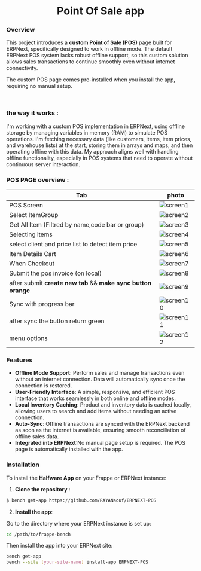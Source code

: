 <h1 align="center" >
  Point Of Sale app
</h1>

### Overview
This project introduces a **custom Point of Sale (POS)** page built for ERPNext, specifically designed to work in offline mode. The default ERPNext POS system lacks robust offline support, so this custom solution allows sales transactions to continue smoothly even without internet connectivity.

The custom POS page comes pre-installed when you install the app, requiring no manual setup.

<br>

### the way it works :
I'm working with a custom POS implementation in ERPNext, using offline storage by managing variables in memory (RAM) to simulate POS operations. I'm fetching necessary data (like customers, items, item prices, and warehouse lists) at the start, storing them in arrays and maps, and then operating offline with this data. My approach aligns well with handling offline functionality, especially in POS systems that need to operate without continuous server interaction.

### POS PAGE overview :
| Tab | photo |
|-----|-------|
|POS Screen                         | ![screen1](https://github.com/user-attachments/assets/3df75b3a-f4ae-4f27-a3b9-bad2c3df8517)|
|Select ItemGroup                   | ![screen2](https://github.com/user-attachments/assets/329f88e2-793a-4c1c-82ee-1c2423fa7f47)|
|Get All Item (Filtred by name,code bar or group)             | ![screen3](https://github.com/user-attachments/assets/a170915f-1fdc-4472-ba18-5e1556943930)|
|Selecting items                    | ![screen4](https://github.com/user-attachments/assets/b3e7cdee-30ce-4b56-8356-e5e03a1fd78f)|
|select client and price list to detect item price              | ![screen5](https://github.com/user-attachments/assets/d180966c-8ea2-419c-a78f-e71373ef6846)|
|Item Details Cart                  | ![screen6](https://github.com/user-attachments/assets/9099d926-259b-4900-93eb-1bb7e5122785)|
|When Checkout                      | ![screen7](https://github.com/user-attachments/assets/13d15f8e-e7d1-4c57-8a8a-82bc44ea42aa)|
|Submit the pos invoice (on local)  | ![screen8](https://github.com/user-attachments/assets/b16197c9-5b5e-4e67-9f94-d68844656db0)|
|after submit **create new tab** && **make sync button orange** | ![screen9](https://github.com/user-attachments/assets/e1cd51c6-73fa-4237-b9d5-d8a3e4474f5a)|
|Sync with progress bar             | ![screen10](https://github.com/user-attachments/assets/74f5c087-61ab-485e-aa6f-16b7d39c2ca0)|
|after sync the button return green | ![screen11](https://github.com/user-attachments/assets/3bb58dec-23a0-4036-9029-875b528c4b52)|
|menu options                       | ![screen12](https://github.com/user-attachments/assets/490021e5-e72e-44b6-8599-2df709e65c96)|






### Features
- **Offline Mode Support**: Perform sales and manage transactions even without an internet connection. Data will automatically sync once the connection is restored.
- **User-Friendly Interface**: A simple, responsive, and efficient POS interface that works seamlessly in both online and offline modes.
- **Local Inventory Caching**: Product and inventory data is cached locally, allowing users to search and add items without needing an active connection.
- **Auto-Sync**: Offline transactions are synced with the ERPNext backend as soon as the internet is available, ensuring smooth reconciliation of offline sales data.
- **Integrated into ERPNext**:No manual page setup is required. The POS page is automatically installed with the app.

### Installation
To install the **Halfware App** on your Frappe or ERPNext instance: 
1. **Clone the repository** : 
```bash
$ bench get-app https://github.com/RAYANaouf/ERPNEXT-POS
```
2. **Install the app**:

Go to the directory where your ERPNext instance is set up:
```bash
cd /path/to/frappe-bench
```
Then install the app into your ERPNext site:

```bash
bench get-app  
bench --site [your-site-name] install-app ERPNEXT-POS
```
